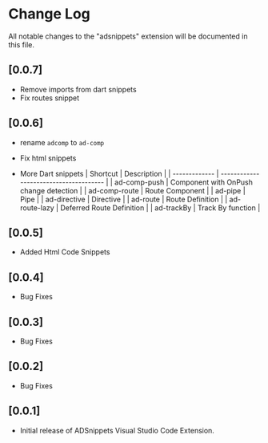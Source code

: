# Change Log

All notable changes to the "adsnippets" extension will be documented in this file.

## [0.0.7]

- Remove imports from dart snippets
- Fix routes snippet

## [0.0.6]

- rename `adcomp` to `ad-comp`
- Fix html snippets

- More Dart snippets
  | Shortcut | Description |
  | ------------- | -------------------------------------- |
  | ad-comp-push | Component with OnPush change detection |
  | ad-comp-route | Route Component |
  | ad-pipe | Pipe |
  | ad-directive | Directive |
  | ad-route | Route Definition |
  | ad-route-lazy | Deferred Route Definition |
  | ad-trackBy | Track By function |

## [0.0.5]

- Added Html Code Snippets

## [0.0.4]

- Bug Fixes

## [0.0.3]

- Bug Fixes

## [0.0.2]

- Bug Fixes

## [0.0.1]

- Initial release of ADSnippets Visual Studio Code Extension.

